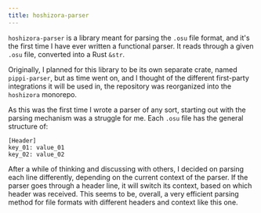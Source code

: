 ```yaml
---
title: hoshizora-parser
---
```


`hoshizora-parser` is a library meant for parsing the `.osu` file format, and
it's the first time I have ever written a functional parser. It reads through
a given `.osu` file, converted into a Rust `&str`.

Originally, I planned for this library to be its own separate crate, named
`pippi-parser`, but as time went on, and I thought of the different first-party
integrations it will be used in, the repository was reorganized into the
`hoshizora` monorepo.

As this was the first time I wrote a parser of any sort, starting out with the
parsing mechanism was a struggle for me. Each `.osu` file has the
general structure of:

```
[Header]
key_01: value_01
key_02: value_02
```

After a while of thinking and discussing with others, I decided on parsing each
line differently, depending on the current context of the parser. If the parser
goes through a header line, it will switch its context, based on which header
was received. This seems to be, overall, a very efficient parsing method for
file formats with different headers and context like this one.
